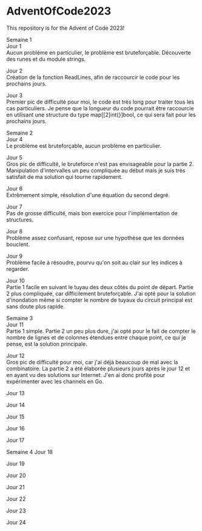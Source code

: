 # AdventOfCode2023
This repository is for the Advent of Code 2023!

Semaine 1\
Jour 1\
Aucun problème en particulier, le problème est bruteforçable. Découverte des runes et du module strings.

Jour 2\
Création de la fonction ReadLines, afin de raccourcir le code pour les prochains jours.

Jour 3\
Premier pic de difficulté pour moi, le code est très long pour traiter tous les cas particuliers. Je pense que la longueur du code pourrait être raccourcie en utilisant une structure du type map[[2]int{}]bool, ce qui sera fait pour les prochains jours.

Semaine 2\
Jour 4\
Le problème est bruteforçable, aucun problème en particulier.

Jour 5\
Gros pic de difficulté, le bruteforce n'est pas envisageable pour la partie 2. Manipulation d'intervalles un peu compliquée au début mais je suis très satisfait de ma solution qui tourne rapidement.

Jour 6\
Extrêmement simple, résolution d'une équation du second degré.

Jour 7\
Pas de grosse difficulté, mais bon exercice pour l'implémentation de structures.

Jour 8\
Problème assez confusant, repose sur une hypothèse que les données bouclent. 

Jour 9\
Problème facile à résoudre, pourvu qu'on soit au clair sur les indices à regarder.

Jour 10\
Partie 1 facile en suivant le tuyau des deux côtés du point de départ. Partie 2 plus compliquée, car difficilement bruteforçable. J'ai opté pour la solution d'inondation même si compter le nombre de tuyaux du circuit principal est sans doute plus rapide.

Semaine 3\
Jour 11\
Partie 1 simple. Partie 2 un peu plus dure, j'ai opté pour le fait de compter le nombre de lignes et de colonnes étendues entre chaque point, ce qui je pense, est la solution principale.

Jour 12\
Gros pic de difficulté pour moi, car j'ai déjà beaucoup de mal avec la combinatoire. La partie 2 a été élaborée plusieurs jours après le jour 12 et en ayant vu des solutions sur Internet. J'en ai donc profité pour expérimenter avec les channels en Go.

Jour 13


Jour 14


Jour 15


Jour 16


Jour 17


Semaine 4
Jour 18


Jour 19


Jour 20


Jour 21


Jour 22


Jour 23


Jour 24
